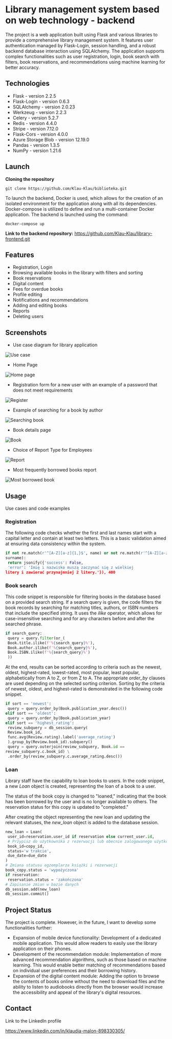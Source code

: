 # Library management system based on web technology - backend

The project is a web application built using Flask and various libraries to provide a comprehensive library management system. It features user authentication managed by Flask-Login, session handling, and a robust backend database interaction using SQLAlchemy. The application supports complex functionalities such as user registration, login, book search with filters, book reservations, and recommendations using machine learning for better accuracy.

## Technologies

* Flask - version 2.2.5
* Flask-Login - version 0.6.3
* SQLAlchemy - version 2.0.23
* Werkzeug - version 2.2.3
* Celery - version 5.2.7
* Redis - version 4.4.0
* Stripe - version 7.12.0
* Flask-Cors - version 4.0.0
* Azure Storage Blob - version 12.19.0
* Pandas - version 1.3.5
* NumPy - version 1.21.6

## Launch

__Cloning the repository__

`git clone https://github.com/Klau-Klau/biblioteka.git`

To launch the backend, Docker is used, which allows for the creation of an isolated environment for the application along with all its dependencies. Docker-compose is utilized to define and run a multi-container Docker application. The backend is launched using the command:

`docker-compose up`

__Link to the backend repository:__ https://github.com/Klau-Klau/library-frontend.git

## Features

* Registration, Login
* Browsing available books in the library with filters and sorting
* Book reservations
* Digital content
* Fees for overdue books
* Profile editing
* Notifications and recommendations
* Adding and editing books
* Reports
* Deleting users

## Screenshots

* Use case diagram for library application

![Use case](images/usecase.png)

* Home Page

![Home page](images/main_page.png)

* Registration form for a new user with an example of a password that does not meet requirements

![Register](images/registration.png)

* Example of searching for a book by author

![Searching book](images/search.png)

* Book details page
  
![Book](images/book.png)

* Choice of Report Type for Employees

![Report](images/report.png) 

* Most frequently borrowed books report

![Most borrowed book](images/borrowed.png)

## Usage

Use cases and code examples

### Registration

The following code checks whether the first and last names start with a capital letter and contain at least two letters. This is a basic validation aimed at ensuring data consistency within the system.

```python
if not re.match(r'^[A-Z][a-z]{1,}$', name) or not re.match(r'^[A-Z][a-z]{1,}$', 
surname):
 return jsonify({'success': False,
 'error': 'Imię i nazwisko muszą zaczynać się z wielkiej 
litery i zawierać przynajmniej 2 litery.'}), 400
```

### Book search

This code snippet is responsible for filtering books in the database based on a provided search string. If a search query is given, the code filters the book records by searching for matching titles, authors, or ISBN numbers that include the specified string. It uses the _ilike_ operator, which allows for case-insensitive searching and for any characters before and after the searched phrase.

```python
if search_query:
 query = query.filter(or_(
 Book.title.ilike(f'%{search_query}%'),
 Book.author.ilike(f'%{search_query}%'),
 Book.ISBN.ilike(f'%{search_query}%')
 ))
```

At the end, results can be sorted according to criteria such as the newest, oldest, highest-rated, lowest-rated, most popular, least popular, alphabetically from A to Z, or from Z to A. The appropriate _order_by_ clauses are used depending on the selected sorting criterion. Sorting by the criteria of newest, oldest, and highest-rated is demonstrated in the following code snippet.

```python
if sort == 'newest':
 query = query.order_by(Book.publication_year.desc())
elif sort == 'oldest':
 query = query.order_by(Book.publication_year)
elif sort == 'highest_rating':
 review_subquery = db_session.query(
 Review.book_id,
 func.avg(Review.rating).label('average_rating')
 ).group_by(Review.book_id).subquery()
 query = query.outerjoin(review_subquery, Book.id == 
review_subquery.c.book_id) \
 .order_by(review_subquery.c.average_rating.desc())
```

### Loan

Library staff have the capability to loan books to users. In the code snippet, a new _Loan_ object is created, representing the loan of a book to a user. 

The status of the book copy is changed to "loaned," indicating that the book has been borrowed by the user and is no longer available to others. The reservation status for this copy is updated to "completed." 

After creating the object representing the new loan and updating the relevant statuses, the _new_loan_ object is added to the database session.

```python
new_loan = Loan(
 user_id=reservation.user_id if reservation else current_user.id,
 # Przypisz do użytkownika z rezerwacji lub obecnie zalogowanego użytkownika
 book_id=copy_id,
 status='w trakcie',
 due_date=due_date
)
# Zmiana statusu egzemplarza książki i rezerwacji
book_copy.status = 'wypożyczona'
if reservation:
 reservation.status = 'zakończona'
# Zapisanie zmian w bazie danych
db_session.add(new_loan)
db_session.commit()
```

## Project Status

The project is complete. However, in the future, I want to develop some functionalities further:

* Expansion of mobile device functionality: Development of a dedicated mobile application. This would allow readers to easily use the library application on their phones.
* Development of the recommendation module: Implementation of more advanced recommendation algorithms, such as those based on machine learning. This would enable better matching of recommendations based on individual user preferences and their borrowing history.
* Expansion of the digital content module: Adding the option to browse the contents of books online without the need to download files and the ability to listen to audiobooks directly from the browser would increase the accessibility and appeal of the library's digital resources.

## Contact

Link to the LinkedIn profile

https://www.linkedin.com/in/klaudia-malon-898330305/